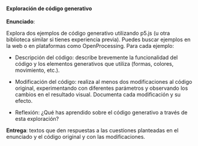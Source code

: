#### Exploración de código generativo

**Enunciado**: 

Explora dos ejemplos de código generativo utilizando p5.js (u otra biblioteca similar si tienes experiencia previa). Puedes buscar ejemplos en la web o en plataformas como OpenProcessing. Para cada ejemplo:

- Descripción del código: describe brevemente la funcionalidad del código y los elementos generativos que utiliza (formas, colores, movimiento, etc.).

- Modificación del código: realiza al menos dos modificaciones al código original, experimentando con diferentes parámetros y observando los cambios en el resultado visual. Documenta cada modificación y su efecto.

- Reflexión: ¿Qué has aprendido sobre el código generativo a través de esta exploración?

**Entrega**: textos que den respuestas a las cuestiones planteadas en el enunciado y el código original y con las modificaciones.
